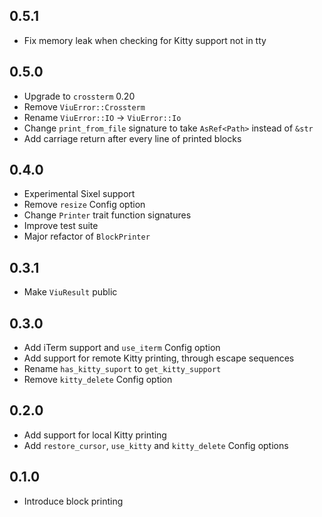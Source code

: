 ## 0.5.1
- Fix memory leak when checking for Kitty support not in tty

## 0.5.0
- Upgrade to `crossterm` 0.20
- Remove `ViuError::Crossterm`
- Rename `ViuError::IO` -> `ViuError::Io`
- Change `print_from_file` signature to take `AsRef<Path>` instead of `&str`
- Add carriage return after every line of printed blocks

## 0.4.0
- Experimental Sixel support
- Remove `resize` Config option
- Change `Printer` trait function signatures
- Improve test suite
- Major refactor of `BlockPrinter`

## 0.3.1
- Make `ViuResult` public

## 0.3.0
- Add iTerm support and `use_iterm` Config option
- Add support for remote Kitty printing, through escape sequences
- Rename `has_kitty_suport` to `get_kitty_support`
- Remove `kitty_delete` Config option

## 0.2.0
- Add support for local Kitty printing
- Add `restore_cursor`, `use_kitty` and `kitty_delete` Config options

## 0.1.0
- Introduce block printing
